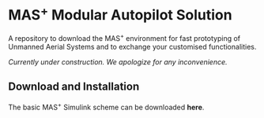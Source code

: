 # MAS<sup>+</sup> Modular Autopilot Solution
A repository to download the MAS<sup>+</sup> environment for fast prototyping of Unmanned Aerial Systems and to exchange your customised functionalities.

*Currently under construction. We apologize for any inconvenience.*

## Download and Installation
The basic MAS<sup>+</sup> Simulink scheme can be downloaded **here**.
